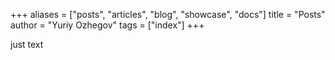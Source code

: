 +++
aliases = ["posts", "articles", "blog", "showcase", "docs"]
title = "Posts"
author = "Yuriy Ozhegov"
tags = ["index"]
+++

just text